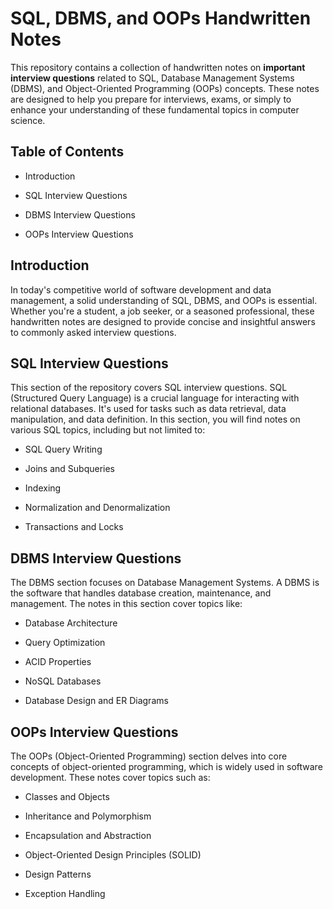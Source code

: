 # SQL, DBMS, and OOPs Handwritten Notes

This repository contains a collection of handwritten notes on __important interview questions__ related to SQL, Database Management Systems (DBMS), and Object-Oriented Programming (OOPs) concepts. These notes are designed to help you prepare for interviews, exams, or simply to enhance your understanding of these fundamental topics in computer science.

## Table of Contents

- Introduction

- SQL Interview Questions

- DBMS Interview Questions

- OOPs Interview Questions


## Introduction

In today's competitive world of software development and data management, a solid understanding of SQL, DBMS, and OOPs is essential. Whether you're a student, a job seeker, or a seasoned professional, these handwritten notes are designed to provide concise and insightful answers to commonly asked interview questions.

## SQL Interview Questions

This section of the repository covers SQL interview questions. SQL (Structured Query Language) is a crucial language for interacting with relational databases. It's used for tasks such as data retrieval, data manipulation, and data definition. In this section, you will find notes on various SQL topics, including but not limited to:

- SQL Query Writing

- Joins and Subqueries

- Indexing

- Normalization and Denormalization

- Transactions and Locks

## DBMS Interview Questions

The DBMS section focuses on Database Management Systems. A DBMS is the software that handles database creation, maintenance, and management. The notes in this section cover topics like:

- Database Architecture

- Query Optimization

- ACID Properties

- NoSQL Databases

- Database Design and ER Diagrams

## OOPs Interview Questions

The OOPs (Object-Oriented Programming) section delves into core concepts of object-oriented programming, which is widely used in software development. These notes cover topics such as:

- Classes and Objects

- Inheritance and Polymorphism

- Encapsulation and Abstraction

- Object-Oriented Design Principles (SOLID)

- Design Patterns

- Exception Handling

